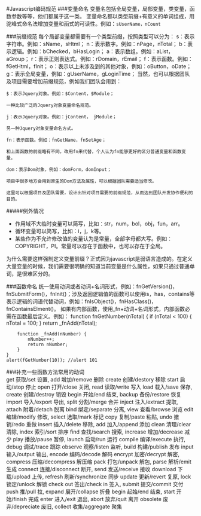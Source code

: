 #Javascript编码规范
###变量命名
变量名包括全局变量，局部变量，类变量，函数参数等等，他们都属于这一类。
变量命名都以类型前缀+有意义的单词组成，用驼峰式命名法增加变量和函式的可读性。例如：``sUserName，nCount``

###前缀规范
    每个局部变量都需要有一个类型前缀，按照类型可以分为：
    s：表示字符串。例如：sName，sHtml；
    n：表示数字。例如：nPage，nTotal；
    b：表示逻辑。例如：bChecked，bHasLogin；
    a：表示数组。例如：aList，aGroup；
    r：表示正则表达式。例如：rDomain，rEmail；
    f：表示函数。例如：fGetHtml，fInit；
    o：表示以上未涉及到的其他对象，例如：oButton，oDate；
    g：表示全局变量，例如：gUserName，gLoginTime；
    当然，也可以根据团队及项目需要增加前缀规范，例如我们团队会用到：

    $：表示Jquery对象。例如：$Content，$Module；

    一种比较广泛的Jquery对象变量命名规范。

    j：表示Jquery对象。例如：jContent， jModule；

    另一种Jquery对象变量命名方式。

    fn：表示函数。例如：fnGetName，fnSetAge；

    和上面函数的前缀略有不同，改用fn来代替，个人认为fn能够更好的区分普通变量和函数变量。

    dom：表示Dom对象，例如：domForm，domInput；

    项目中很多地方会用到原生的Dom方法及属性，可以根据团队需要适当修改。

    这里可以根据项目及团队需要，设计出针对项目需要的前缀规范，从而达到团队开发协作便利的目的。

#####例外情况

- 作用域不大临时变量可以简写，比如：str，num，bol，obj，fun，arr。
- 循环变量可以简写，比如：i，j，k等。
- 某些作为不允许修改值的变量认为是常量，全部字母都大写。例如：COPYRIGHT，PI。常量可以存在于函数中，也可以存在于全局。

为什么需要这样强制定义变量前缀？正式因为javascript是弱语言造成的。在定义大量变量的时候，我们需要很明确的知道当前变量是什么属性，如果只通过普通单词，是很难区分的。

###函数命名
    统一使用动词或者动词+名词形式，例如：fnGetVersion()，fnSubmitForm()，fnInit()；涉及返回逻辑值的函数可以使用is，has，contains等表示逻辑的词语代替动词，例如：fnIsObject()，fnHasClass()，fnContainsElment()。
    如果有内部函数，使用_fn+动词+名词形式，内部函数必需在函数最后定义。例如：
    function fnGetNumber(nTotal) {
        if (nTotal < 100) {
            nTotal = 100;
        }
        return _fnAdd(nTotal);
     
        function _fnAdd(nNumber) {
            nNumber++;
            return nNumber;
        }
    }
    alert(fGetNumber(10)); //alert 101

###补充一些函数方法常用的动词  
     get 获取/set 设置,              add 增加/remove 删除
    create 创建/destory 移除        start 启动/stop 停止
    open 打开/close 关闭,           read 读取/write 写入
    load 载入/save 保存,            create 创建/destroy 销毁
    begin 开始/end 结束,            backup 备份/restore 恢复
    import 导入/export 导出,        split 分割/merge 合并
    inject 注入/extract 提取,       attach 附着/detach 脱离
    bind 绑定/separate 分离,        view 查看/browse 浏览
    edit 编辑/modify 修改,          select 选取/mark 标记
    copy 复制/paste 粘贴,           undo 撤销/redo 重做
    insert 插入/delete 移除,        add 加入/append 添加
    clean 清理/clear 清除,          index 索引/sort 排序
    find 查找/search 搜索,          increase 增加/decrease 减少
    play 播放/pause 暂停,           launch 启动/run 运行
    compile 编译/execute 执行,      debug 调试/trace 跟踪
    observe 观察/listen 监听,       build 构建/publish 发布
    input 输入/output 输出,         encode 编码/decode 解码
    encrypt 加密/decrypt 解密,      compress 压缩/decompress 解压缩
    pack 打包/unpack 解包,          parse 解析/emit 生成
    connect 连接/disconnect 断开,   send 发送/receive 接收
    download 下载/upload 上传,      refresh 刷新/synchronize 同步
    update 更新/revert 复原,        lock 锁定/unlock 解锁
    check out 签出/check in 签入,   submit 提交/commit 交付
    push 推/pull 拉,               expand 展开/collapse 折叠
    begin 起始/end 结束,            start 开始/finish 完成
    enter 进入/exit 退出,           abort 放弃/quit 离开
    obsolete 废弃/depreciate 废旧,  collect 收集/aggregate 聚集